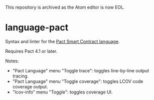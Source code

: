 This repository is archived as the Atom editor is now EOL.

# language-pact

Syntax and linter for the [Pact Smart Contract language](http://kadena.io/pact).

Requires Pact 4.1 or later.

Notes:
 - "Pact Language" menu "Toggle trace": toggles line-by-line output tracing.
 - "Pact Language" menu "Toggle coverage": toggles LCOV code coverage output.
 - "lcov-info" menu "Toggle": toggles coverage UI.

